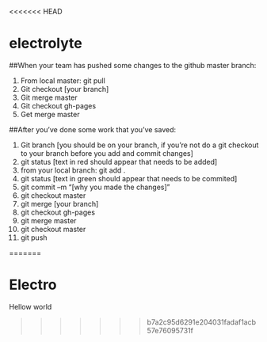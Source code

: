 <<<<<<< HEAD
# electrolyte

##When your team has pushed some changes to the github master branch:
1.	From local master: git pull
2.	Git checkout [your branch]
3.	Git merge master
4.	Git checkout gh-pages
5.	Get merge master

##After you’ve done some work that you’ve saved:
1.	Git branch [you should be on your branch, if you’re not do a git checkout to your branch before you add and commit changes]
2.	git status [text in red should appear that needs to be added]
3.	from your local branch: git add .
4.	git status [text in green should appear that needs to be commited]
5.	git commit –m “[why you made the changes]”
6.	git checkout master
7.	git merge [your branch]
8.	git checkout gh-pages
9.	git merge master
10.	git checkout master
11.	git push



=======
# Electro
Hellow world
>>>>>>> b7a2c95d6291e204031fadaf1acb57e76095731f
